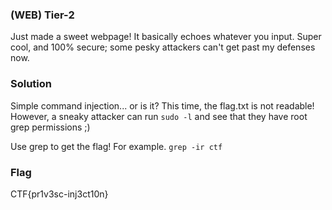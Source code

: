 ### (WEB) Tier-2
Just made a sweet webpage! It basically echoes whatever you input. Super cool, and 100% secure; some pesky attackers can't get past my defenses now.

### Solution
Simple command injection... or is it?
This time, the flag.txt is not readable! However, a sneaky attacker can run `sudo -l` and see that they have root grep permissions ;)

Use grep to get the flag! For example. `grep -ir ctf`

### Flag
CTF{pr1v3sc-inj3ct10n}